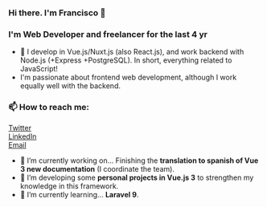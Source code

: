 ### Hi there. I'm Francisco 👋
### I'm Web Developer and freelancer for the last 4 yr

- 🌱 I develop in Vue.js/Nuxt.js (also React.js), and work backend with Node.js (+Express +PostgreSQL). In short, everything related to JavaScript!
- I'm passionate about frontend web development, although I work equally well with the backend.

### 📫 How to reach me:
[Twitter](https://twitter.com/DrFcoZapata) </br>
[LinkedIn](https://www.linkedin.com/in/drfcozapata) </br>
[Email](mailto:drfcozapata@gmail.com)

- 🔭 I’m currently working on... Finishing the **translation to spanish of Vue 3 new documentation** (I coordinate the team).
- 🤔 I’m developing some **personal projects in Vue.js 3** to strengthen my knowledge in this framework.
- 🌱 I’m currently learning... **Laravel 9**.

<!--
**drfcozapata/drfcozapata** is a ✨ _special_ ✨ repository because its `README.md` (this file) appears on your GitHub profile.

Here are some ideas to get you started:

- 👯 I’m looking to collaborate on ...
- 🤔 I’m looking for help with ...
- 💬 Ask me about ...
- 📫 How to reach me: ... Above are my socials
- 😄 Pronouns: ...
- ⚡ Fun fact: ...
-->
